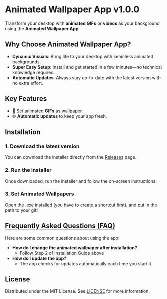 # Animated Wallpaper App v1.0.0

Transform your desktop with **animated GIFs** or **videos** as your background using the **Animated Wallpaper App**.

## Why Choose Animated Wallpaper App?
- **Dynamic Visuals**: Bring life to your desktop with seamless animated backgrounds.
- **Super Easy Setup**: Install and get started in a few minutes—no technical knowledge required.
- **Automatic Updates**: Always stay up-to-date with the latest version with no extra effort.

## Key Features
- 🎨 Set animated **GIFs** as wallpaper.
- 🌐 **Automatic updates** to keep your app fresh.

## Installation

### 1. Download the latest version
You can download the installer directly from the [Releases](https://github.com/thelonewolf39/AnimatedWallpaperApp/releases) page.

### 2. Run the installer
Once downloaded, run the installer and follow the on-screen instructions.

### 3. Set Animated Wallpapers
Open the .exe installed (you have to create a shortcut first), and put in the path to your gif!

## **[Frequently Asked Questions (FAQ)](https://github.com/thelonewolf39/AnimatedWallpaperApp/wiki/FAQ)**

Here are some common questions about using the app:
- **How do I change the animated wallpaper after installation?**
    - Follow Step 2 of Installation Guide above
- **How do I update the app?**
    - The app checks for updates automatically each time you start it.

## License

Distributed under the MIT License. See [LICENSE](LICENSE) for more information.
